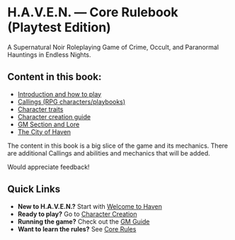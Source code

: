 # H.A.V.E.N. — Core Rulebook (Playtest Edition)

A Supernatural Noir Roleplaying Game of Crime, Occult, and Paranormal Hauntings in Endless Nights.

## Content in this book:

- [Introduction and how to play](Welcome-to-Haven.md)
- [Callings (RPG characters/playbooks)](Callings.md)
- [Character traits](Character-Traits.md)
- [Character creation guide](Character-Creation.md)
- [GM Section and Lore](GM-Guide.md)
- [The City of Haven](The-City-of-Haven.md)

The content in this book is a big slice of the game and its mechanics. There are additional Callings and abilities and mechanics that will be added.

Would appreciate feedback!

## Quick Links

- **New to H.A.V.E.N.?** Start with [Welcome to Haven](Welcome-to-Haven.md)
- **Ready to play?** Go to [Character Creation](Character-Creation.md)
- **Running the game?** Check out the [GM Guide](GM-Guide.md)
- **Want to learn the rules?** See [Core Rules](Core-Rules.md)
